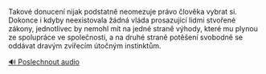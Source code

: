 
Takové donucení nijak podstatně neomezuje právo člověka vybrat si. Dokonce i kdyby neexistovala žádná vláda prosazující lidmi stvořené zákony, jednotlivec by nemohl mít na jedné straně výhody, které mu plynou ze spolupráce ve společnosti, a na druhé straně potěšení svobodně se oddávat dravým zvířecím útočným instinktům.

[🔊 Poslechnout audio](/data/7-paragraphs/audio/chapter_57/para_002-Takov-donucen-nijak-podstatn-neomezuje-prvo-l.mp3)

